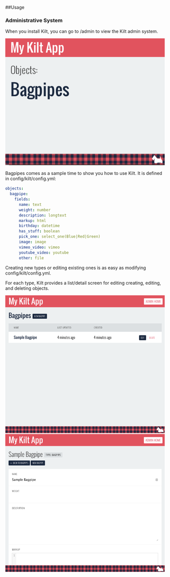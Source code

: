 ##Usage

### Administrative System

When you install Kilt, you can go to /admin to view the Kilt admin system.

![Kilt](img/admin1.png)

Bagpipes comes as a sample time to show you how to use Kilt. It is defined in config/kilt/config.yml:

```yaml
objects:
  bagpipe:
    fields:
      name: text
      weight: number
      description: longtext
      markup: html
      birthday: datetime
      has_stuff: boolean
      pick_one: select_one(Blue|Red|Green)
      image: image
      vimeo_video: vimeo
      youtube_video: youtube
      other: file
```

Creating new types or editing existing ones is as easy as modifying config/kilt/config.yml.

For each type, Kilt provides a list/detail screen for editing creating, editing, and deleting objects.

![Kilt](img/admin2.png)
![Kilt](img/admin3.png)
